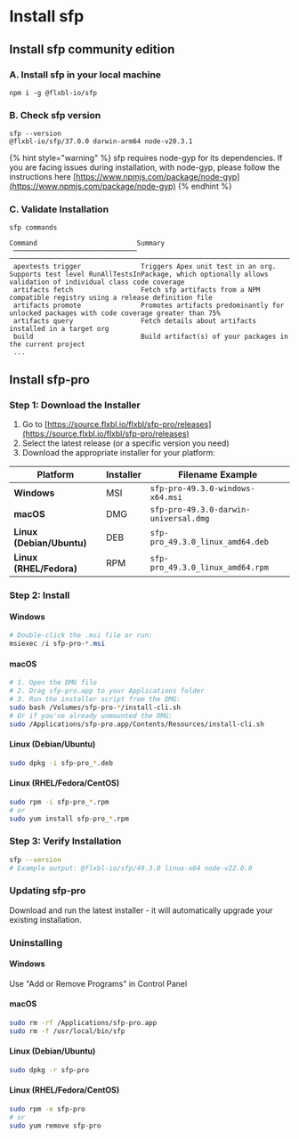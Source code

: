 # Install sfp

## Install sfp community edition

### A. Install sfp in your local machine

```
npm i -g @flxbl-io/sfp
```

### B. Check sfp version

```
sfp --version
@flxbl-io/sfp/37.0.0 darwin-arm64 node-v20.3.1
```



{% hint style="warning" %}
sfp requires node-gyp for its dependencies.  If you are facing issues during installation, with node-gyp,  please follow the instructions here [https://www.npmjs.com/package/node-gyp](https://www.npmjs.com/package/node-gyp)
{% endhint %}

### C.  Validate Installation

```
sfp commands

Command                         Summary
 ─────────────────────────────── ─────────────────────────────────────────────────────────────────────────────────────────────────────────────────────────────────────────────────────────────────
 apextests trigger               Triggers Apex unit test in an org. Supports test level RunAllTestsInPackage, which optionally allows validation of individual class code coverage
 artifacts fetch                 Fetch sfp artifacts from a NPM compatible registry using a release definition file
 artifacts promote               Promotes artifacts predominantly for unlocked packages with code coverage greater than 75%
 artifacts query                 Fetch details about artifacts installed in a target org
 build                           Build artifact(s) of your packages in the current project
 ...
```



## Install sfp-pro

### Step 1: Download the Installer

1. Go to [https://source.flxbl.io/flxbl/sfp-pro/releases](https://source.flxbl.io/flxbl/sfp-pro/releases)
2. Select the latest release (or a specific version you need)
3. Download the appropriate installer for your platform:

| Platform                  | Installer | Filename Example                      |
|---------------------------|-----------|---------------------------------------|
| **Windows**               | MSI       | `sfp-pro-49.3.0-windows-x64.msi`      |
| **macOS**                 | DMG       | `sfp-pro-49.3.0-darwin-universal.dmg` |
| **Linux (Debian/Ubuntu)** | DEB       | `sfp-pro_49.3.0_linux_amd64.deb`      |
| **Linux (RHEL/Fedora)**   | RPM       | `sfp-pro_49.3.0_linux_amd64.rpm`      |

### Step 2: Install

#### Windows
```powershell
# Double-click the .msi file or run:
msiexec /i sfp-pro-*.msi
```

#### macOS
```bash
# 1. Open the DMG file
# 2. Drag sfp-pro.app to your Applications folder
# 3. Run the installer script from the DMG:
sudo bash /Volumes/sfp-pro-*/install-cli.sh
# Or if you've already unmounted the DMG:
sudo /Applications/sfp-pro.app/Contents/Resources/install-cli.sh
```

#### Linux (Debian/Ubuntu)
```bash
sudo dpkg -i sfp-pro_*.deb
```

#### Linux (RHEL/Fedora/CentOS)
```bash
sudo rpm -i sfp-pro_*.rpm
# or
sudo yum install sfp-pro_*.rpm
```

### Step 3: Verify Installation

```bash
sfp --version
# Example output: @flxbl-io/sfp/49.3.0 linux-x64 node-v22.0.0
```

### Updating sfp-pro

Download and run the latest installer - it will automatically upgrade your existing installation.

### Uninstalling

#### Windows
Use "Add or Remove Programs" in Control Panel

#### macOS
```bash
sudo rm -rf /Applications/sfp-pro.app
sudo rm -f /usr/local/bin/sfp
```

#### Linux (Debian/Ubuntu)
```bash
sudo dpkg -r sfp-pro
```

#### Linux (RHEL/Fedora/CentOS)
```bash
sudo rpm -e sfp-pro
# or
sudo yum remove sfp-pro
```
